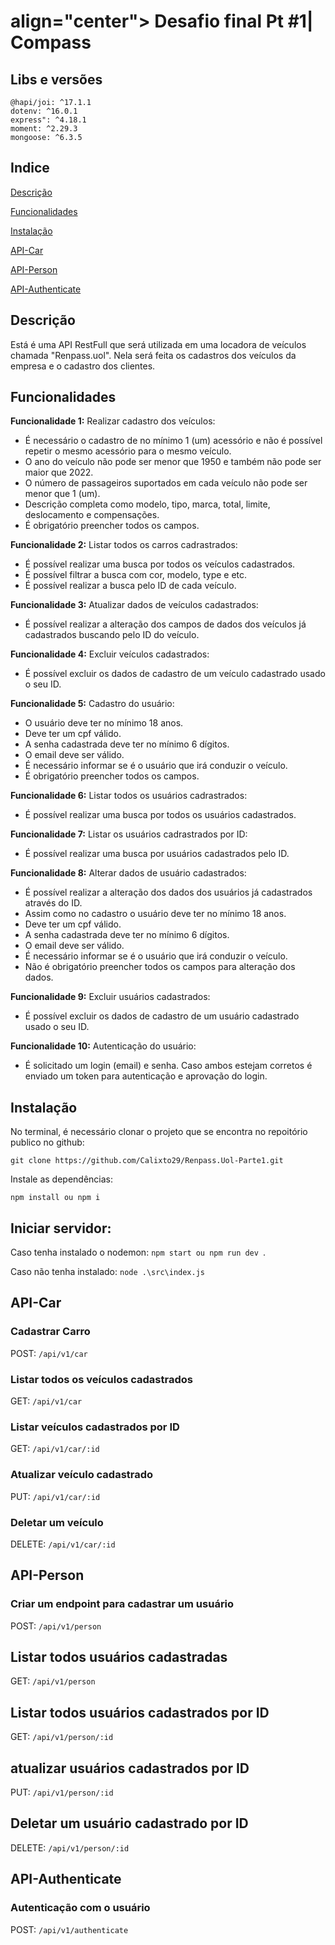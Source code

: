 <h1> align="center"> Desafio final Pt #1| Compass </h1>

## Libs e versões
```
@hapi/joi: ^17.1.1        
dotenv: ^16.0.1        
express": ^4.18.1    
moment: ^2.29.3        
mongoose: ^6.3.5

```
## Indice
[Descrição](#Descrição)

[Funcionalidades](#Funcionalidades)

[Instalação](#Instalação)

[API-Car](#Api-Car)

[API-Person](#Api-Person)

[API-Authenticate](#API-Authenticate)

## Descrição
Está é uma API RestFull que será utilizada em uma locadora de veículos chamada "Renpass.uol". Nela será feita os cadastros dos veículos da empresa e o cadastro dos clientes.

## Funcionalidades

**Funcionalidade 1:** Realizar cadastro dos veículos:

- É necessário o cadastro de no mínimo 1 (um) acessório e não é possível repetir o mesmo acessório para o mesmo veículo.
- O ano do veículo não pode ser menor que 1950 e também não pode ser maior que 2022.
- O número de passageiros suportados em cada veículo não pode ser menor que 1 (um).
- Descrição completa como modelo, tipo, marca, total, limite, deslocamento e compensações.
- É obrigatório preencher todos os campos.

**Funcionalidade 2:** Listar todos os carros cadrastrados: 

- É possível realizar uma busca por todos os veículos cadastrados.
- É possível filtrar a busca com cor, modelo, type e etc.
- É possível realizar a busca pelo ID de cada veículo.

**Funcionalidade 3:** Atualizar dados de veículos cadastrados:

- É possível realizar a alteração dos campos de dados dos veículos já cadastrados buscando pelo ID do veículo.

**Funcionalidade 4:** Excluir veículos cadastrados:

- É possível excluir os dados de cadastro de um veículo cadastrado usado o seu ID.

**Funcionalidade 5:** Cadastro do usuário:

- O usuário deve ter no mínimo 18 anos.
- Deve ter um cpf válido.
- A senha cadastrada deve ter no mínimo 6 dígitos.
- O email deve ser válido.
- É necessário informar se é o usuário que irá conduzir o veículo.
- É obrigatório preencher todos os campos.


**Funcionalidade 6:** Listar todos os usuários cadrastrados:

- É possível realizar uma busca por todos os usuários cadastrados. 

**Funcionalidade 7:** Listar os usuários cadrastrados por ID:

- É possível realizar uma busca por usuários cadastrados pelo ID.

**Funcionalidade 8:** Alterar dados de usuário cadastrados:

- É possível realizar a alteração dos dados dos usuários já cadastrados através do ID.
- Assim como no cadastro o usuário deve ter no mínimo 18 anos.
- Deve ter um cpf válido.
- A senha cadastrada deve ter no mínimo 6 dígitos.
- O email deve ser válido.
- É necessário informar se é o usuário que irá conduzir o veículo.
- Não é obrigatório preencher todos os campos para alteração dos dados.

**Funcionalidade 9:** Excluir usuários cadastrados:

- É possível excluir os dados de cadastro de um usuário cadastrado usado o seu ID.

**Funcionalidade 10:** Autenticação do usuário:

- É solicitado um login (email) e senha. Caso ambos estejam corretos é enviado um token para autenticação e aprovação do login.


## Instalação

No terminal, é necessário clonar o projeto que se encontra no repoitório publico no github:

`git clone https://github.com/Calixto29/Renpass.Uol-Parte1.git`

Instale as dependências:

`npm install ou npm i` 


## Iniciar servidor:

Caso tenha instalado o nodemon: `npm start ou npm run dev `.

Caso não tenha instalado: `node .\src\index.js`


## API-Car

### Cadastrar Carro
POST: ``/api/v1/car``

### Listar todos os veículos cadastrados
GET: `/api/v1/car`

### Listar veículos cadastrados por ID
GET: `/api/v1/car/:id`

### Atualizar veículo cadastrado
PUT: `/api/v1/car/:id`

### Deletar um veículo
DELETE: `/api/v1/car/:id`


## API-Person

### Criar um endpoint para cadastrar um usuário
POST: `/api/v1/person`

## Listar todos usuários cadastradas
GET: `/api/v1/person`

## Listar todos usuários cadastrados por ID
GET: `/api/v1/person/:id`

## atualizar usuários cadastrados por ID
PUT: `/api/v1/person/:id`

## Deletar um usuário cadastrado por ID
DELETE: `/api/v1/person/:id`


## API-Authenticate

### Autenticação com o usuário 
POST: `/api/v1/authenticate`

